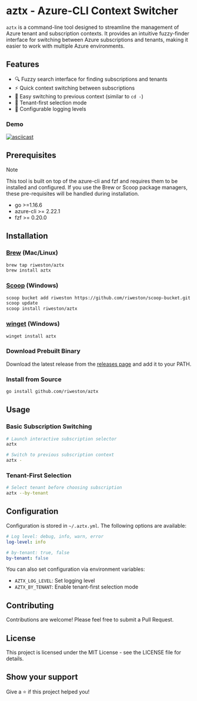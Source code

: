 # aztx - Azure-CLI Context Switcher

`aztx` is a command-line tool designed to streamline the management of Azure tenant and subscription contexts. It provides an intuitive fuzzy-finder interface for switching between Azure subscriptions and tenants, making it easier to work with multiple Azure environments.

## Features

- 🔍 Fuzzy search interface for finding subscriptions and tenants
- ⚡ Quick context switching between subscriptions
- 🔄 Easy switching to previous context (similar to `cd -`)
- 🎯 Tenant-first selection mode
- 🔧 Configurable logging levels

### Demo

[![asciicast](https://asciinema.org/a/Rk36acdIGN9K6w5WO5Rx74NwA.svg)](https://asciinema.org/a/Rk36acdIGN9K6w5WO5Rx74NwA)

## Prerequisites

> [!NOTE]
> This tool is built on top of the azure-cli and fzf and requires them to be installed and configured.
> If you use the Brew or Scoop package managers, these pre-requisites will be handled during installation.

- go >=1.16.6
- azure-cli >= 2.22.1
- fzf >= 0.20.0

## Installation

### [Brew](https://brew.sh/) (Mac/Linux)

```sh
brew tap riweston/aztx
brew install aztx
```

### [Scoop](https://scoop.sh/) (Windows)

```sh
scoop bucket add riweston https://github.com/riweston/scoop-bucket.git
scoop update
scoop install riweston/aztx
```

### [winget](https://learn.microsoft.com/en-us/windows/package-manager/winget/) (Windows)

```sh
winget install aztx
```

### Download Prebuilt Binary

Download the latest release from the [releases page](https://github.com/riweston/aztx/releases) and add it to your PATH.

### Install from Source

```sh
go install github.com/riweston/aztx
```

## Usage

### Basic Subscription Switching

```sh
# Launch interactive subscription selector
aztx

# Switch to previous subscription context
aztx -
```

### Tenant-First Selection

```sh
# Select tenant before choosing subscription
aztx --by-tenant
```

## Configuration

Configuration is stored in `~/.aztx.yml`. The following options are available:

```yaml
# Log level: debug, info, warn, error
log-level: info

# by-tenant: true, false
by-tenant: false
```

You can also set configuration via environment variables:
- `AZTX_LOG_LEVEL`: Set logging level
- `AZTX_BY_TENANT`: Enable tenant-first selection mode

## Contributing

Contributions are welcome! Please feel free to submit a Pull Request.

## License

This project is licensed under the MIT License - see the LICENSE file for details.

## Show your support

Give a ⭐️ if this project helped you!
